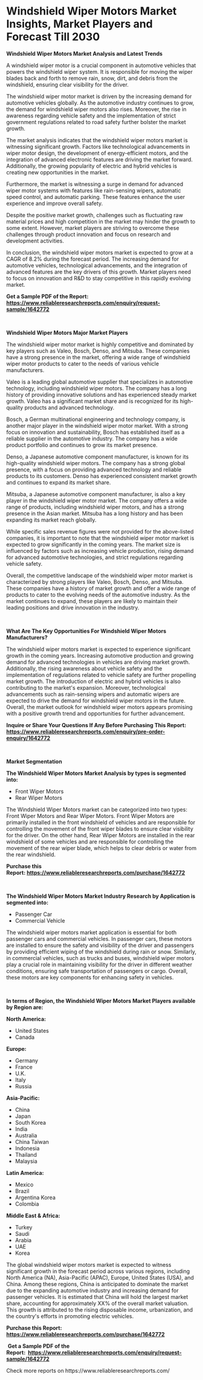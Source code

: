 <p><h1>Windshield Wiper Motors Market Insights, Market Players and Forecast Till 2030</h1></p><p><strong>Windshield Wiper Motors Market Analysis and Latest Trends</strong></p>
<p><p>A windshield wiper motor is a crucial component in automotive vehicles that powers the windshield wiper system. It is responsible for moving the wiper blades back and forth to remove rain, snow, dirt, and debris from the windshield, ensuring clear visibility for the driver. </p><p>The windshield wiper motor market is driven by the increasing demand for automotive vehicles globally. As the automotive industry continues to grow, the demand for windshield wiper motors also rises. Moreover, the rise in awareness regarding vehicle safety and the implementation of strict government regulations related to road safety further bolster the market growth.</p><p>The market analysis indicates that the windshield wiper motors market is witnessing significant growth. Factors like technological advancements in wiper motor design, the development of energy-efficient motors, and the integration of advanced electronic features are driving the market forward. Additionally, the growing popularity of electric and hybrid vehicles is creating new opportunities in the market.</p><p>Furthermore, the market is witnessing a surge in demand for advanced wiper motor systems with features like rain-sensing wipers, automatic speed control, and automatic parking. These features enhance the user experience and improve overall safety.</p><p>Despite the positive market growth, challenges such as fluctuating raw material prices and high competition in the market may hinder the growth to some extent. However, market players are striving to overcome these challenges through product innovation and focus on research and development activities.</p><p>In conclusion, the windshield wiper motors market is expected to grow at a CAGR of 8.2% during the forecast period. The increasing demand for automotive vehicles, technological advancements, and the integration of advanced features are the key drivers of this growth. Market players need to focus on innovation and R&D to stay competitive in this rapidly evolving market.</p></p>
<p><strong>Get a Sample PDF of the Report:&nbsp; <a href="https://www.reliableresearchreports.com/enquiry/request-sample/1642772">https://www.reliableresearchreports.com/enquiry/request-sample/1642772</a></strong></p>
<p>&nbsp;</p>
<p><strong>Windshield Wiper Motors Major Market Players</strong></p>
<p><p>The windshield wiper motor market is highly competitive and dominated by key players such as Valeo, Bosch, Denso, and Mitsuba. These companies have a strong presence in the market, offering a wide range of windshield wiper motor products to cater to the needs of various vehicle manufacturers.</p><p>Valeo is a leading global automotive supplier that specializes in automotive technology, including windshield wiper motors. The company has a long history of providing innovative solutions and has experienced steady market growth. Valeo has a significant market share and is recognized for its high-quality products and advanced technology.</p><p>Bosch, a German multinational engineering and technology company, is another major player in the windshield wiper motor market. With a strong focus on innovation and sustainability, Bosch has established itself as a reliable supplier in the automotive industry. The company has a wide product portfolio and continues to grow its market presence.</p><p>Denso, a Japanese automotive component manufacturer, is known for its high-quality windshield wiper motors. The company has a strong global presence, with a focus on providing advanced technology and reliable products to its customers. Denso has experienced consistent market growth and continues to expand its market share.</p><p>Mitsuba, a Japanese automotive component manufacturer, is also a key player in the windshield wiper motor market. The company offers a wide range of products, including windshield wiper motors, and has a strong presence in the Asian market. Mitsuba has a long history and has been expanding its market reach globally.</p><p>While specific sales revenue figures were not provided for the above-listed companies, it is important to note that the windshield wiper motor market is expected to grow significantly in the coming years. The market size is influenced by factors such as increasing vehicle production, rising demand for advanced automotive technologies, and strict regulations regarding vehicle safety.</p><p>Overall, the competitive landscape of the windshield wiper motor market is characterized by strong players like Valeo, Bosch, Denso, and Mitsuba. These companies have a history of market growth and offer a wide range of products to cater to the evolving needs of the automotive industry. As the market continues to expand, these players are likely to maintain their leading positions and drive innovation in the industry.</p></p>
<p>&nbsp;</p>
<p><strong>What Are The Key Opportunities For Windshield Wiper Motors Manufacturers?</strong></p>
<p><p>The windshield wiper motors market is expected to experience significant growth in the coming years. Increasing automotive production and growing demand for advanced technologies in vehicles are driving market growth. Additionally, the rising awareness about vehicle safety and the implementation of regulations related to vehicle safety are further propelling market growth. The introduction of electric and hybrid vehicles is also contributing to the market's expansion. Moreover, technological advancements such as rain-sensing wipers and automatic wipers are expected to drive the demand for windshield wiper motors in the future. Overall, the market outlook for windshield wiper motors appears promising with a positive growth trend and opportunities for further advancement.</p></p>
<p><strong>Inquire or Share Your Questions If Any Before Purchasing This Report: <a href="https://www.reliableresearchreports.com/enquiry/pre-order-enquiry/1642772">https://www.reliableresearchreports.com/enquiry/pre-order-enquiry/1642772</a></strong></p>
<p>&nbsp;</p>
<p><strong>Market Segmentation</strong></p>
<p><strong>The Windshield Wiper Motors Market Analysis by types is segmented into:</strong></p>
<p><ul><li>Front Wiper Motors</li><li>Rear Wiper Motors</li></ul></p>
<p><p>The Windshield Wiper Motors market can be categorized into two types: Front Wiper Motors and Rear Wiper Motors. Front Wiper Motors are primarily installed in the front windshield of vehicles and are responsible for controlling the movement of the front wiper blades to ensure clear visibility for the driver. On the other hand, Rear Wiper Motors are installed in the rear windshield of some vehicles and are responsible for controlling the movement of the rear wiper blade, which helps to clear debris or water from the rear windshield.</p></p>
<p><strong>Purchase this Report:&nbsp;<a href="https://www.reliableresearchreports.com/purchase/1642772">https://www.reliableresearchreports.com/purchase/1642772</a></strong></p>
<p>&nbsp;</p>
<p><strong>The Windshield Wiper Motors Market Industry Research by Application is segmented into:</strong></p>
<p><ul><li>Passenger Car</li><li>Commercial Vehicle</li></ul></p>
<p><p>The windshield wiper motors market application is essential for both passenger cars and commercial vehicles. In passenger cars, these motors are installed to ensure the safety and visibility of the driver and passengers by providing efficient wiping of the windshield during rain or snow. Similarly, in commercial vehicles, such as trucks and buses, windshield wiper motors play a crucial role in maintaining visibility for the driver in different weather conditions, ensuring safe transportation of passengers or cargo. Overall, these motors are key components for enhancing safety in vehicles.</p></p>
<p>&nbsp;</p>
<p><strong>In terms of Region, the Windshield Wiper Motors Market Players available by Region are:</strong></p>
<p>
    <p> <strong> North America: </strong>
        <ul>
            <li>United States</li>
            <li>Canada</li>
        </ul>
        </p> 
    <p> <strong> Europe: </strong>
        <ul>
            <li>Germany</li>
            <li>France</li>
            <li>U.K.</li>
            <li>Italy</li>
            <li>Russia</li>
        </ul>
        </p> 
    <p> <strong> Asia-Pacific: </strong>
        <ul>
            <li>China</li>
            <li>Japan</li>
            <li>South Korea</li>
            <li>India</li>
            <li>Australia</li>
            <li>China Taiwan</li>
            <li>Indonesia</li>
            <li>Thailand</li>
            <li>Malaysia</li>
        </ul>
        </p> 
    <p> <strong> Latin America: </strong>
        <ul>
            <li>Mexico</li>
            <li>Brazil</li>
            <li>Argentina Korea</li>
            <li>Colombia</li>
        </ul>
        </p> 
    <p> <strong> Middle East & Africa: </strong>
        <ul>
            <li>Turkey</li>
            <li>Saudi</li>
            <li>Arabia</li>
            <li>UAE</li>
            <li>Korea</li>
        </ul>
    </p>
    </p>
<p><p>The global windshield wiper motors market is expected to witness significant growth in the forecast period across various regions, including North America (NA), Asia-Pacific (APAC), Europe, United States (USA), and China. Among these regions, China is anticipated to dominate the market due to the expanding automotive industry and increasing demand for passenger vehicles. It is estimated that China will hold the largest market share, accounting for approximately XX% of the overall market valuation. This growth is attributed to the rising disposable income, urbanization, and the country's efforts in promoting electric vehicles.</p></p>
<p><strong>Purchase this Report: <a href="https://www.reliableresearchreports.com/purchase/1642772">https://www.reliableresearchreports.com/purchase/1642772</a></strong></p>
<p>&nbsp;<strong>Get a Sample PDF of the Report:&nbsp;&nbsp;<a href="https://www.reliableresearchreports.com/enquiry/request-sample/1642772">https://www.reliableresearchreports.com/enquiry/request-sample/1642772</a></strong></p>
<p><strong></strong></p>
<p>Check more reports on https://www.reliableresearchreports.com/</p>
